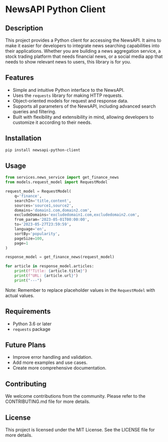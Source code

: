 # NewsAPI Python Client

## Description

This project provides a Python client for accessing the NewsAPI. It aims to make it easier for developers to integrate news searching capabilities into their applications. Whether you are building a news aggregation service, a stock trading platform that needs financial news, or a social media app that needs to show relevant news to users, this library is for you.

## Features

- Simple and intuitive Python interface to the NewsAPI.
- Uses the `requests` library for making HTTP requests.
- Object-oriented models for request and response data.
- Supports all parameters of the NewsAPI, including advanced search queries and filtering.
- Built with flexibility and extensibility in mind, allowing developers to customize it according to their needs.

## Installation

```bash
pip install newsapi-python-client
```

## Usage

```python
from services.news_service import get_finance_news
from models.request_model import RequestModel

request_model = RequestModel(
    q='finance',
    searchIn='title,content',
    sources='source1,source2',
    domains='domain1.com,domain2.com',
    excludeDomains='excludedomain1.com,excludedomain2.com',
    from_param='2023-05-01T00:00:00',
    to='2023-05-27T23:59:59',
    language='en',
    sortBy='popularity',
    pageSize=100,
    page=1
)

response_model = get_finance_news(request_model)

for article in response_model.articles:
    print(f"Title: {article.title}")
    print(f"URL: {article.url}")
    print("---")
```

Note: Remember to replace placeholder values in the `RequestModel` with actual values.

## Requirements

- Python 3.6 or later
- `requests` package

## Future Plans

- Improve error handling and validation.
- Add more examples and use cases.
- Create more comprehensive documentation.

## Contributing

We welcome contributions from the community. Please refer to the CONTRIBUTING.md file for more details.

## License

This project is licensed under the MIT License. See the LICENSE file for more details.

